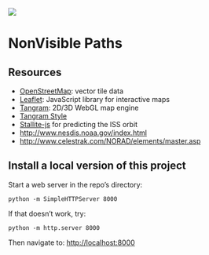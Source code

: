 ![](imgs/nvp.png)

# NonVisible Paths

## Resources

* [OpenStreetMap](http://www.openstreetmap.org/): vector tile data
* [Leaflet](http://leafletjs.com/): JavaScript library for interactive maps
* [Tangram](https://mapzen.com/projects/tangram): 2D/3D WebGL map engine
* [Tangram Style](http://tangrams.github.io/tangram-play/?style=https://raw.githubusercontent.com/patriciogonzalezvivo/NonVisiblePaths/gh-pages/scene.yaml)
* [Stallite-js](https://github.com/shashwatak/satellite-js) for predicting the ISS orbit
* http://www.nesdis.noaa.gov/index.html
* http://www.celestrak.com/NORAD/elements/master.asp

## Install a local version of this project

Start a web server in the repo’s directory:

    python -m SimpleHTTPServer 8000
    
If that doesn’t work, try:

    python -m http.server 8000
    
Then navigate to: [http://localhost:8000](http://localhost:8000)